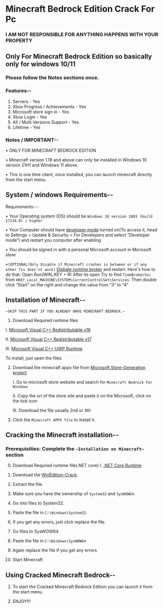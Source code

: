 # Minecraft Bedrock Edition Crack For Pc
###  I AM NOT RESPONSIBLE FOR ANYTHING HAPPENS WITH YOUR PROPERTY
## Only For Minecraft Bedrock Edition so basically only for windows 10/11
### Please follow the Notes sections once.

### Features--
1. Servers - Yes
2. Xbox Progress / Achievements - Yes
3. Microsoft store sign in - Yes
4. Xbox Login - Yes
5. All / Multi Versions Support - Yes
6. Lifetime - Yes

### Notes / IMPORTANT--
• ONLY FOR MINECRAFT BEDROCK EDITION

• Minecraft version 1.19 and above can only be installed in Windows 10 version 21H1 and Windows 11 above.

• This is one time client, once installed, you can launch minecraft directly from the start menu.
## System / windows Requirements--
Requirements---

• Your Operating system (OS) should be `Windows 10 version 1803 (build 17134.0) / higher`

• Your Computer should have [developer mode](https://www.wikihow.com/Enable-Developer-Mode-in-Windows-10) turned on(To access it, head to Settings > Update & Security > For Developers and select “Developer mode”) and restart you computer after enabling

• You should be signed in with a personal Microsoft account in Microsoft store

•`[OPTIONAL(Only Disable if Minecraft crashes in between or if any other fix does'nt work]` [Disbale runtime broker](https://www.wisecleaner.com/how-to/107-3-methods-to-fix-runtime-broker-high-cpu-usage-issue.html) and restart. 
Here's how to do that: Open Run(WIN_KEY + R) After its open Try to find `TimeBrokerSvc` from `HKEY_Local_MACHINE\SYSTEM\CurrentControlSet\Services`. Then double click “Start” on the right and change the value from “3” to “4”

## Installation of Minecraft--
`~SKIP THIS PART IF YOU ALREADY HAVE MINECRAFT BEDROCK.~`
1. Download Required runtime files

  I. [Microsoft Visual C++ Redistributable v16](https://aka.ms/vs/16/release/vc_redist.x64.exe)
  
  II. [Microsoft Visual C++ Redistributable v17](https://aka.ms/vs/17/release/vc_redist.x64.exe)
  
  III. [Microsoft Visual C++ UWP Runtime](https://www.microsoft.com/en-sa/download/confirmation.aspx?id=102159)

  
To install, just open the files.

2. Download the minecraft appx file from [Microsoft Store-Generation project](https://store.rg-adguard.net/)

   I. Go to microsoft store website and search for `Minecraft Bedrock For Windows`
   
   II. Copy the url of the store site and paste it on the Microsoft, click on the tick icon
   
   III. Download the file usually 2nd or 4th
   
4. Click the `Minecraft APPX file` to install it.
   
## Cracking the Minecraft installation--
### Prerequisities: Complete the `~Installation on Minecraft~` section
0. Download Required runtime file(.NET core)
  I. [.NET Core Runtime](https://dotnet.microsoft.com/en-us/download/dotnet/thank-you/runtime-desktop-3.1.32-windows-x64-installer?cid=getdotnetcore)
  
1. Download the [WinEdition-Crack](https://github.com/ultimate120/bedrock-crack/WinEdition-Crack.zip).

2. Extract the file.

3. Make sure you have the ownership of `System32` and `SysWOW64`.

4. Go into files to System32.

5. Paste the file in `C:\Windows\System32`.

6. If you get any errors, just click replace the file.

7. Go files to SysWOW64

8. Paste the file in `C:\Windows\SysWOW64`

9. Again replace the file if you get any errors

10. Start Minecraft

## Using Cracked Minecraft Bedrock--

1. To start the Cracked Minecraft Bedrock Edition you can launch it from the start menu.

2. ENJOY!!!
